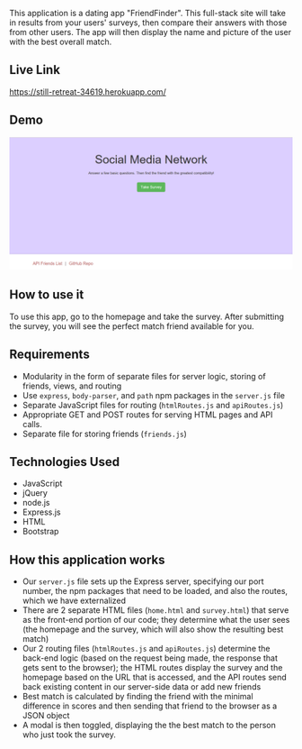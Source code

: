This application is a dating app "FriendFinder". This full-stack site will take in results from your users' surveys, then compare their answers with those from other users. The app will then display the name and picture of the user with the best overall match.

## Live Link
 https://still-retreat-34619.herokuapp.com/

## Demo

![Demo picture](/demo.png)

## How to use it
To use this app, go to the homepage and take the survey. After submitting the survey, you will see the perfect match friend available for you. 

## Requirements
- Modularity in the form of separate files for server logic, storing of friends, views, and routing
- Use `express`, `body-parser`, and `path` npm packages in the `server.js` file
- Separate JavaScript files for routing (`htmlRoutes.js` and `apiRoutes.js`)
- Appropriate GET and POST routes for serving HTML pages and API calls.
- Separate file for storing friends (`friends.js`)

## Technologies Used

- JavaScript
- jQuery
- node.js
- Express.js
- HTML
- Bootstrap

## How this application works
- Our `server.js` file sets up the Express server, specifying our port number, the npm packages that need to be loaded, and also the routes, which we have externalized
- There are 2 separate HTML files (`home.html` and `survey.html`) that serve as the front-end portion of our code; they determine what the user sees (the homepage and the survey, which will also show the resulting best match)
- Our 2 routing files (`htmlRoutes.js` and `apiRoutes.js`) determine the back-end logic (based on the request being made, the response that gets sent to the browser); the HTML routes display the survey and the homepage based on the URL that is accessed, and the API routes send back existing content in our server-side data or add new friends
- Best match is calculated by finding the friend with the minimal difference in scores and then sending that friend to the browser as a JSON object
- A modal is then toggled, displaying the the best match to the person who just took the survey.